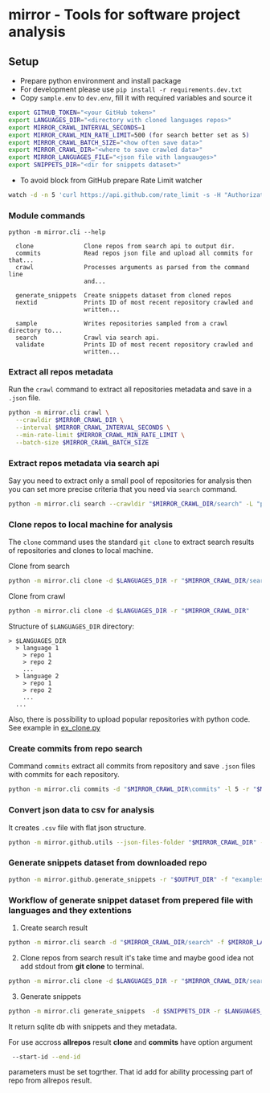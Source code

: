 # mirror - Tools for software project analysis

## Setup
- Prepare python environment and install package
- For development please use `pip install -r requirements.dev.txt`
- Copy `sample.env` to `dev.env`, fill it with required variables and source it
```bash
export GITHUB_TOKEN="<your GitHub token>"
export LANGUAGES_DIR="<directory with cloned languages repos>"
export MIRROR_CRAWL_INTERVAL_SECONDS=1
export MIRROR_CRAWL_MIN_RATE_LIMIT=500 (for search better set as 5)
export MIRROR_CRAWL_BATCH_SIZE="<how often save data>"
export MIRROR_CRAWL_DIR="<where to save crawled data>"
export MIRROR_LANGUAGES_FILE="<json file with languauges>"
export SNIPPETS_DIR="<dir for snippets dataset>"
```

- To avoid block from GitHub prepare Rate Limit watcher
```bash
watch -d -n 5 'curl https://api.github.com/rate_limit -s -H "Authorization: Bearer $GITHUB_TOKEN" "Accept: application/vnd.github.v3+json"'
```

### Module commands

```
python -m mirror.cli --help

  clone              Clone repos from search api to output dir.
  commits            Read repos json file and upload all commits for that...
  crawl              Processes arguments as parsed from the command line
                     and...

  generate_snippets  Create snippets dataset from cloned repos
  nextid             Prints ID of most recent repository crawled and
                     written...

  sample             Writes repositories sampled from a crawl directory to...
  search             Crawl via search api.
  validate           Prints ID of most recent repository crawled and
                     written...
```

### Extract all repos metadata

Run the `crawl` command to extract all repositories metadata and save in a `.json` file.

```bash
python -m mirror.cli crawl \
  --crawldir $MIRROR_CRAWL_DIR \
  --interval $MIRROR_CRAWL_INTERVAL_SECONDS \
  --min-rate-limit $MIRROR_CRAWL_MIN_RATE_LIMIT \
  --batch-size $MIRROR_CRAWL_BATCH_SIZE
```

### Extract repos metadata via search api

Say you need to extract only a small pool of repositories for analysis then you can set more precise criteria that you need via `search` command. 

```bash
python -m mirror.cli search --crawldir "$MIRROR_CRAWL_DIR/search" -L "python" -s ">500" -l 5
```

### Clone repos to local machine for analysis

The `clone` command uses the standard `git clone` to extract search results of repositories and clones to local machine.

Clone from search
```bash
python -m mirror.cli clone -d $LANGUAGES_DIR -r "$MIRROR_CRAWL_DIR/search"
```

Clone from crawl
```bash
python -m mirror.cli clone -d $LANGUAGES_DIR -r "$MIRROR_CRAWL_DIR"
```

Structure of `$LANGUAGES_DIR` directory:

```
> $LANGUAGES_DIR
  > language 1
    > repo 1
    > repo 2
    ...
  > language 2
    > repo 1
    > repo 2
    ...
  ...
```

Also, there is possibility to upload popular repositories with python code. See example in [ex_clone.py](https://github.com/bugout-dev/mirror/examples/ex_clone.py)

### Create commits from repo search

Command `commits` extract all commits from repository and save `.json` files with commits for each repository.

```bash
python -m mirror.cli commits -d "$MIRROR_CRAWL_DIR\commits" -l 5 -r "$MIRROR_CRAWL_DIR/search"
```


### Convert json data to csv for analysis

It creates `.csv` file with flat json structure.

```bash
python -m mirror.github.utils --json-files-folder "$MIRROR_CRAWL_DIR" --output-csv "$MIRROR_CRAWL_DIR/output.csv" --command commits
```

### Generate snippets dataset from downloaded repo
```bash
python -m mirror.github.generate_snippets -r "$OUTPUT_DIR" -f "examples/languages.json" -L "$LANGUAGES_DIR"

```




### Workflow of generate snippet dataset from prepered file with languages and they extentions

1) Create search result
```bash
python -m mirror.cli search -d "$MIRROR_CRAWL_DIR/search" -f $MIRROR_LANGUAGES_FILE -s ">500" -l 5
```

2) Clone repos from search result it's take time and maybe good idea not add stdout from **git clone** to terminal.
```bash
python -m mirror.cli clone -d $LANGUAGES_DIR -r "$MIRROR_CRAWL_DIR/search"
```

3) Generate snippets 
```bash
python -m mirror.cli generate_snippets  -d $SNIPPETS_DIR -r $LANGUAGES_DIR
```

It return sqlite db with snippets and they metadata.

For use accross **allrepos** result **clone** and **commits** have option argument
```bash
 --start-id --end-id
 ```
 parameters must be set togrther. That id add for ability processing part of repo from allrepos result.